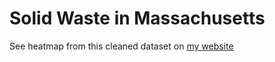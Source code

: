 # Solid Waste in Massachusetts

See heatmap from this cleaned dataset on [my website](https://www.danielledavidoff.com/gis-projects/) 
